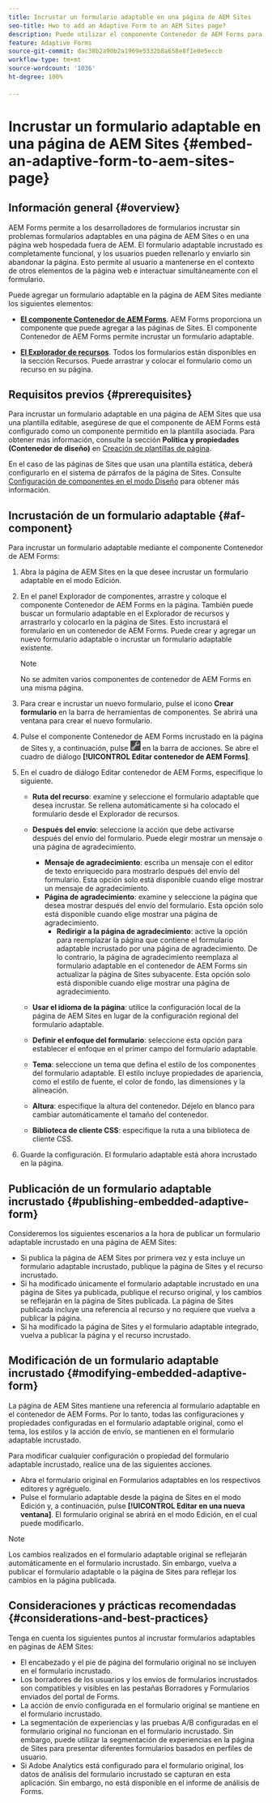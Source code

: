 ```yaml
---
title: Incrustar un formulario adaptable en una página de AEM Sites
seo-title: Hwo to add an Adaptive Form to an AEM Sites page?
description: Puede utilizar el componente Contenedor de AEM Forms para añadir o incrustar formularios adaptables en una página de AEM Sites para rellenar y enviar un formulario sin tener que abandonar la página.
feature: Adaptive Forms
source-git-commit: dac38b2a90b2a1969e5332b8a658e8f1e0e5eccb
workflow-type: tm+mt
source-wordcount: '1036'
ht-degree: 100%

---
```


# Incrustar un formulario adaptable en una página de AEM Sites {#embed-an-adaptive-form-to-aem-sites-page}

## Información general {#overview}

AEM Forms permite a los desarrolladores de formularios incrustar sin problemas formularios adaptables en una página de AEM Sites o en una página web hospedada fuera de AEM. El formulario adaptable incrustado es completamente funcional, y los usuarios pueden rellenarlo y enviarlo sin abandonar la página. Esto permite al usuario a mantenerse en el contexto de otros elementos de la página web e interactuar simultáneamente con el formulario.

<!-- For information about embedding an Adaptive Form in an external web page, see [Embed Adaptive Form in external web page](/help/forms/using/embed-adaptive-form-external-web-page.md). -->

Puede agregar un formulario adaptable en la página de AEM Sites mediante los siguientes elementos:

* **[El componente Contenedor de AEM Forms](/help/forms/using/embed-adaptive-form-aem-sites.md#af-component)**. AEM Forms proporciona un componente que puede agregar a las páginas de Sites. El componente Contenedor de AEM Forms permite incrustar un formulario adaptable.

* **[El Explorador de recursos](/help/forms/using/embed-adaptive-form-aem-sites.md#asset-browser)**. Todos los formularios están disponibles en la sección Recursos. Puede arrastrar y colocar el formulario como un recurso en su página.

## Requisitos previos {#prerequisites}

Para incrustar un formulario adaptable en una página de AEM Sites que usa una plantilla editable, asegúrese de que el componente de AEM Forms está configurado como un componente permitido en la plantilla asociada. Para obtener más información, consulte la sección **Política y propiedades (Contenedor de diseño)** en [Creación de plantillas de página](/help/sites-authoring/templates.md).

En el caso de las páginas de Sites que usan una plantilla estática, deberá configurarlo en el sistema de párrafos de la página de Sites. Consulte [Configuración de componentes en el modo Diseño](/help/sites-authoring/default-components-designmode.md) para obtener más información.

## Incrustación de un formulario adaptable {#af-component}

Para incrustar un formulario adaptable mediante el componente Contenedor de AEM Forms:

1. Abra la página de AEM Sites en la que desee incrustar un formulario adaptable en el modo Edición.
1. En el panel Explorador de componentes, arrastre y coloque el componente Contenedor de AEM Forms en la página. También puede buscar un formulario adaptable en el Explorador de recursos y arrastrarlo y colocarlo en la página de Sites. Esto incrustará el formulario en un contenedor de AEM Forms. Puede crear y agregar un nuevo formulario adaptable o incrustar un formulario adaptable existente.

   >[!NOTE]
   >
   >No se admiten varios componentes de contenedor de AEM Forms en una misma página.

1. Para crear e incrustar un nuevo formulario, pulse el icono **Crear formulario** en la barra de herramientas de componentes. Se abrirá una ventana para crear el nuevo formulario.

1. Pulse el componente Contenedor de AEM Forms incrustado en la página de Sites y, a continuación, pulse ![settings_icon](assets/settings_icon.png) en la barra de acciones. Se abre el cuadro de diálogo **[!UICONTROL Editar contenedor de AEM Forms]**.
1. En el cuadro de diálogo Editar contenedor de AEM Forms, especifique lo siguiente.

   <!-- * **Asset Type:** Select the type of asset to embed. The options are Adaptive Form -->
   * **Ruta del recurso**: examine y seleccione el formulario adaptable que desea incrustar. Se rellena automáticamente si ha colocado el formulario desde el Explorador de recursos.
   * **Después del envío**: seleccione la acción que debe activarse después del envío del formulario. Puede elegir mostrar un mensaje o una página de agradecimiento.

      * **Mensaje de agradecimiento**: escriba un mensaje con el editor de texto enriquecido para mostrarlo después del envío del formulario. Esta opción solo está disponible cuando elige mostrar un mensaje de agradecimiento.
      * **Página de agradecimiento**: examine y seleccione la página que desea mostrar después del envío del formulario. Esta opción solo está disponible cuando elige mostrar una página de agradecimiento.
         * **Redirigir a la página de agradecimiento**: active la opción para reemplazar la página que contiene el formulario adaptable incrustado por una página de agradecimiento. De lo contrario, la página de agradecimiento reemplaza al formulario adaptable en el contenedor de AEM Forms sin actualizar la página de Sites subyacente. Esta opción solo está disponible cuando elige mostrar una página de agradecimiento.
   * **Usar el idioma de la página**: utilice la configuración local de la página de AEM Sites en lugar de la configuración regional del formulario adaptable.
   * **Definir el enfoque del formulario**: seleccione esta opción para establecer el enfoque en el primer campo del formulario adaptable.

   * **Tema**: seleccione un tema que defina el estilo de los componentes del formulario adaptable. El estilo incluye propiedades de apariencia, como el estilo de fuente, el color de fondo, las dimensiones y la alineación.
   * **Altura**: especifique la altura del contenedor. Déjelo en blanco para cambiar automáticamente el tamaño del contenedor.
   * **Biblioteca de cliente CSS**: especifique la ruta a una biblioteca de cliente CSS.

1. Guarde la configuración. El formulario adaptable está ahora incrustado en la página.

## Publicación de un formulario adaptable incrustado {#publishing-embedded-adaptive-form}

Consideremos los siguientes escenarios a la hora de publicar un formulario adaptable incrustado en una página de AEM Sites:

* Si publica la página de AEM Sites por primera vez y esta incluye un formulario adaptable incrustado, publique la página de Sites y el recurso incrustado.
* Si ha modificado únicamente el formulario adaptable incrustado en una página de Sites ya publicada, publique el recurso original, y los cambios se reflejarán en la página de Sites publicada. La página de Sites publicada incluye una referencia al recurso y no requiere que vuelva a publicar la página.
* Si ha modificado la página de Sites y el formulario adaptable integrado, vuelva a publicar la página y el recurso incrustado.

## Modificación de un formulario adaptable incrustado  {#modifying-embedded-adaptive-form}

La página de AEM Sites mantiene una referencia al formulario adaptable en el contenedor de AEM Forms. Por lo tanto, todas las configuraciones y propiedades configuradas en el formulario adaptable original, como el tema, los estilos y la acción de envío, se mantienen en el formulario adaptable incrustado.

Para modificar cualquier configuración o propiedad del formulario adaptable incrustado, realice una de las siguientes acciones.

* Abra el formulario original en Formularios adaptables en los respectivos editores y agréguelo.
* Pulse el formulario adaptable desde la página de Sites en el modo Edición y, a continuación, pulse **[!UICONTROL Editar en una nueva ventana]**. El formulario original se abrirá en el modo Edición, en el cual puede modificarlo.

>[!NOTE]
>
>Los cambios realizados en el formulario adaptable original se reflejarán automáticamente en el formulario incrustado. Sin embargo, vuelva a publicar el formulario adaptable o la página de Sites para reflejar los cambios en la página publicada.

## Consideraciones y prácticas recomendadas {#considerations-and-best-practices}

Tenga en cuenta los siguientes puntos al incrustar formularios adaptables en páginas de AEM Sites:

* El encabezado y el pie de página del formulario original no se incluyen en el formulario incrustado.
* Los borradores de los usuarios y los envíos de formularios incrustados son compatibles y visibles en las pestañas Borradores y Formularios enviados del portal de Forms.
* La acción de envío configurada en el formulario original se mantiene en el formulario incrustado.
* La segmentación de experiencias y las pruebas A/B configuradas en el formulario original no funcionan en el formulario incrustado. Sin embargo, puede utilizar la segmentación de experiencias en la página de Sites para presentar diferentes formularios basados en perfiles de usuario.
* Si Adobe Analytics está configurado para el formulario original, los datos de análisis del formulario incrustado se capturan en esta aplicación. Sin embargo, no está disponible en el informe de análisis de Forms.
